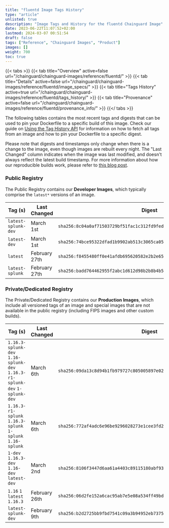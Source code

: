```yaml
---
title: "fluentd Image Tags History"
type: "article"
unlisted: true
description: "Image Tags and History for the fluentd Chainguard Image"
date: 2023-06-22T11:07:52+02:00
lastmod: 2024-03-07 00:51:54
draft: false
tags: ["Reference", "Chainguard Images", "Product"]
images: []
weight: 700
toc: true
---
```


{{< tabs >}}
{{< tab title="Overview" active=false url="/chainguard/chainguard-images/reference/fluentd/" >}}
{{< tab title="Details" active=false url="/chainguard/chainguard-images/reference/fluentd/image_specs/" >}}
{{< tab title="Tags History" active=true url="/chainguard/chainguard-images/reference/fluentd/tags_history/" >}}
{{< tab title="Provenance" active=false url="/chainguard/chainguard-images/reference/fluentd/provenance_info/" >}}
{{</ tabs >}}

The following tables contains the most recent tags and digests that can be used to pin your Dockerfile to a specific build of this image. Check our guide on [Using the Tag History API](/chainguard/chainguard-images/using-the-tag-history-api/) for information on how to fetch all tags from an image and how to pin your Dockerfile to a specific digest.

Please note that digests and timestamps only change when there is a change to the image, even though images are rebuilt every night. The "Last Changed" column indicates when the image was last modified, and doesn't always reflect the latest build timestamp. For more information about how our reproducible builds work, please refer to [this blog post](https://www.chainguard.dev/unchained/reproducing-chainguards-reproducible-image-builds).

### Public Registry
The Public Registry contains our **Developer Images**, which typically comprise the `latest*` versions of an image.

| Tag (s)              | Last Changed  | Digest                                                                    |
|----------------------|---------------|---------------------------------------------------------------------------|
|  `latest-splunk-dev` | March 1st     | `sha256:8c04a0af71503729bf51fac1c312fd9fed7fab06074ca5a162b382996c9b84af` |
|  `latest-dev`        | March 1st     | `sha256:74bce95322dfad1b9902ab513c3065ca05151c2debde10376eda1a26ff8080a9` |
|  `latest`            | February 27th | `sha256:f8455480ff0e41afdb695620582e2b2e659391e3cf5104e58da2dee2af2ae51a` |
|  `latest-splunk`     | February 27th | `sha256:badd764462955f2abc1d612d98b2b8b4b5bea9234bbb43d1b8337390806c8379` |


### Private/Dedicated Registry
The Private/Dedicated Registry contains our **Production Images**, which include all versioned tags of an image and special images that are not available in the public registry (including FIPS images and other custom builds).

| Tag (s)                                                                      | Last Changed  | Digest                                                                    |
|------------------------------------------------------------------------------|---------------|---------------------------------------------------------------------------|
|  `1.16.3-splunk-dev` `1.16-splunk-dev` `1.16.3-r1-splunk-dev` `1-splunk-dev` | March 6th     | `sha256:09da13c8d94b1fb979727c805005897e02d5e92652c7de49c348b009739f64f4` |
|  `1.16.3-r1-splunk` `1.16.3-splunk` `1-splunk` `1.16-splunk`                 | March 6th     | `sha256:772af4adc6e96be9296028273e1cee3fd2ee776df2aa7f88c0da8849d9a0677c` |
|  `1-dev` `1.16.3-dev` `1.16-dev` `latest-dev`                                | March 2nd     | `sha256:8106f3447d6aa61a4403c89115180abf93b8578685ff74415679d3fc047325c4` |
|  `1.16` `1` `latest` `1.16.3`                                                | February 26th | `sha256:06d2fe152a6cac95ab7e5e08a534ff49bdbb410740c2a50e36122f3d9e8d943a` |
|  `latest-splunk-dev`                                                         | February 9th  | `sha256:b2d2725bb9fbd7541c09a3b94952eb73751a93c5d99377eebd46ae7dbaeb6853` |

